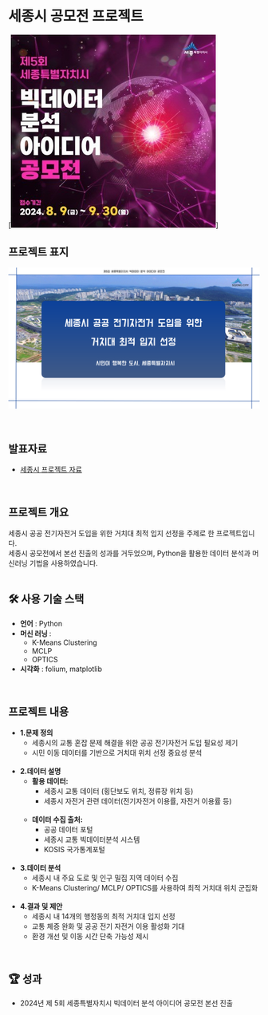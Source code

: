 # 세종시 공모전 프로젝트
[![공모전 표지](세종시공모전.jpg)]

<div>
  <h2> <strong>프로젝트 표지</strong> </h2>
</div>

![세종시 프로젝트 표지](세종시_표지.png)

<br>

<div>
  <h2><strong>발표자료</strong></h2>
</div>

<ul>
  <li><a href="세종시발표.pdf">세종시 프로젝트 자료</a></li>
</ul>


<br>

<div>
  <h2><strong>프로젝트 개요</strong></h2>
  세종시 공공 전기자전거 도입을 위한 거치대 최적 입지 선정을 주제로 한 프로젝트입니다.<br>
  세종시 공모전에서 본선 진출의 성과를 거두었으며, Python을 활용한 데이터 분석과 머신러닝 기법을 사용하였습니다.<br>
</div>

<br>

<div>
  <h2><strong>🛠 사용 기술 스택</strong></h2>
  <ul>
    <li><strong>언어</strong> : Python </li>
    <li><strong>머신 러닝 </strong>: 
      <ul>  
        <li>K-Means Clustering</li>
        <li>MCLP</li>
        <li>OPTICS</li>
      </ul>
  </li>
    <li><strong>시각화</strong> : folium, matplotlib
  </ul>
</div>

<br>

<div>
  <h2><strong>프로젝트 내용</strong></h2>
  <ul>
    <li><strong>1.문제 정의</strong>
      <ul>
        <li>세종시의 교통 혼잡 문제 해결을 위한 공공 전기자전거 도입 필요성 제기</li>
        <li>시민 이동 데이터를 기반으로 거치대 위치 선정 중요성 분석</li>
      </ul>
    </li>
    <br>
    <li><strong>2.데이터 설명</strong>
      <ul>
        <li><strong>활용 데이터:</strong>
          <ul>
            <li>세종시 교통 데이터 (횡단보도 위치, 정류장 위치 등)</li>
            <li>세종시 자전거 관련 데이터(전기자전거 이용률, 자전거 이용률 등)</li>
          </ul>
        </li>
        <br>
        <li><strong>데이터 수집 출처:</strong>
          <ul>
            <li>공공 데이터 포털</li>
            <li>세종시 교통 빅데이터분석 시스템</li>
            <li>KOSIS 국가통계포털</li>
          </ul>
        </li>
      </ul>
    </li>
    <br>
    <li><strong>3.데이터 분석</strong>
      <ul>
          <li>세종시 내 주요 도로 및 인구 밀집 지역 데이터 수집</li>
          <li>K-Means Clustering/ MCLP/ OPTICS를 사용하여 최적 거치대 위치 군집화</li>
      </ul>
    </li>
    <br>
    <li><strong>4.결과 및 제안</strong>
      <ul>
        <li>세종시 내 14개의 행정동의 최적 거치대 입지 선정</li>
        <li>교통 체증 완화 및 공공 전기 자전거 이용 활성화 기대</li>
        <li>환경 개선 및 이동 시간 단축 가능성 제시</li>
      </ul>
    </li>
  </ul>
</div>

<br>

<div>
  <h2><strong>🏆 성과</strong></h2>
  <ul>
    <li>2024년 제 5회 세종특별자치시 빅데이터 분석 아이디어 공모전 본선 진출</li>
  </ul>
</div>

